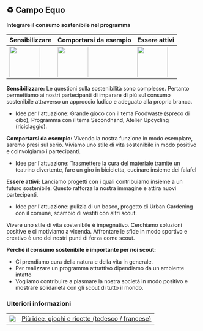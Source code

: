 ♻️ Campo Equo
-------------

**Integrare il consumo sostenibile nel programma**



 <table class="spec">
    <thead>
        <tr>
            <th><strong>Sensibilizzare</strong></th>
            <th><strong>Comportarsi da esempio</strong></th>
            <th><strong>Essere attivi</strong></th>
        </tr>
       </thead>
       <tbody>
        <tr>
            <td><img height="80px" width="80px" src="images/piktos/Icon_Sensibilisierung.png" /></td>
            <td><img height="80px" width="80px" src="images/piktos/Icon_Vorbildfunktion.png" /></td>
            <td><img height="80px" width="80px" src="images/piktos/Icon_Aktiv_werden.png" /></td>
        </tr>
       </body>
</table>

**Sensibilizzare:** Le questioni sulla sostenibilità sono complesse. Pertanto permettiamo ai nostri partecipanti di imparare di più sul consumo sostenibile attraverso un approccio ludico e adeguato alla propria branca.

- Idee per l'attuazione: Grande gioco con il tema Foodwaste (spreco di cibo), Programma con il tema Secondhand, Atelier Upcycling (riciclaggio).

**Comportarsi da esempio:** Vivendo la nostra funzione in modo esemplare, saremo presi sul serio. Viviamo uno stile di vita sostenibile in modo positivo e coinvolgiamo i partecipanti.

- Idee per l'attuazione: Trasmettere la cura del materiale tramite un teatrino divertente, fare un giro in bicicletta, cucinare insieme dei falafel

**Essere attivi:** Lanciamo progetti con i quali contribuiamo insieme a un futuro sostenibile. Questo rafforza la nostra immagine e attira nuovi partecipanti.

- Idee per l'attuazione: pulizia di un bosco, progetto di Urban Gardening con il comune, scambio di vestiti con altri scout.

Vivere uno stile di vita sostenibile è impegnativo. Cerchiamo soluzioni positive e ci motiviamo a vicenda. Affrontare le sfide in modo sportivo e creativo è uno dei nostri punti di forza come scout.

**Perché il consumo sostenibile è importante per noi scout:**

- Ci prendiamo cura della natura e della vita in generale.
- Per realizzare un programma attrattivo dipendiamo da un ambiente intatto
- Vogliamo contribuire a plasmare la nostra società in modo positivo e mostrare solidarietà con gli scout di tutto il mondo.


### Ulteriori informazioni
| | |
|---|---|
| [![](images/piktos/www.png)][1] | [Più idee, giochi e ricette (tedesco / francese)][1] |

[1]: https://www.faires-lager.ch
